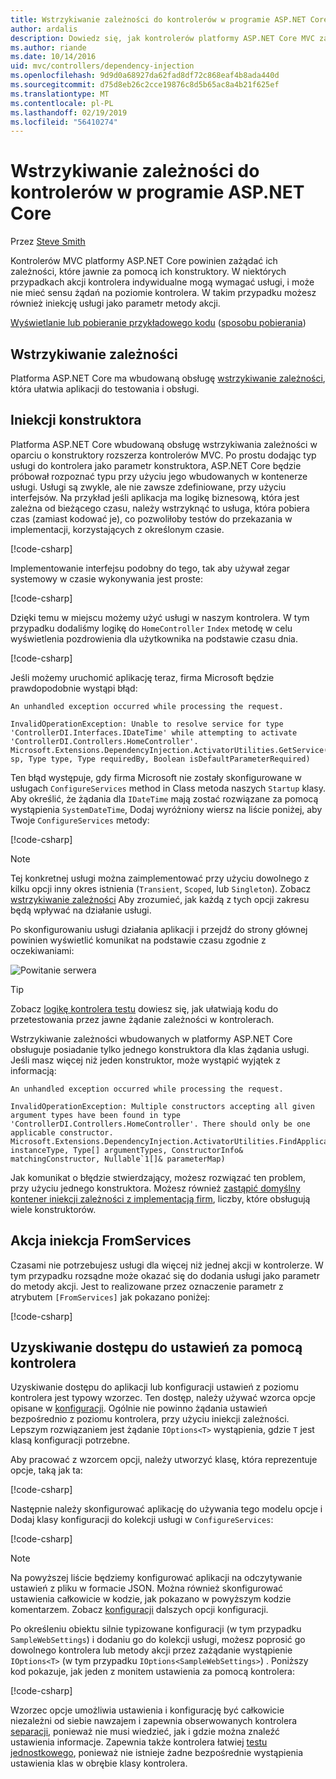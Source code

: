 ```yaml
---
title: Wstrzykiwanie zależności do kontrolerów w programie ASP.NET Core
author: ardalis
description: Dowiedz się, jak kontrolerów platformy ASP.NET Core MVC zażądać ich zależności, które jawnie za pomocą ich konstruktory mogę przy użyciu iniekcji zależności w programie ASP.NET Core.
ms.author: riande
ms.date: 10/14/2016
uid: mvc/controllers/dependency-injection
ms.openlocfilehash: 9d9d0a68927da62fad8df72c868eaf4b8ada440d
ms.sourcegitcommit: d75d8eb26c2cce19876c8d5b65ac8a4b21f625ef
ms.translationtype: MT
ms.contentlocale: pl-PL
ms.lasthandoff: 02/19/2019
ms.locfileid: "56410274"
---
```

# <a name="dependency-injection-into-controllers-in-aspnet-core"></a>Wstrzykiwanie zależności do kontrolerów w programie ASP.NET Core

<a name="dependency-injection-controllers"></a>

Przez [Steve Smith](https://ardalis.com/)

Kontrolerów MVC platformy ASP.NET Core powinien zażądać ich zależności, które jawnie za pomocą ich konstruktory. W niektórych przypadkach akcji kontrolera indywidualne mogą wymagać usługi, i może nie mieć sensu żądań na poziomie kontrolera. W takim przypadku możesz również iniekcję usługi jako parametr metody akcji.

[Wyświetlanie lub pobieranie przykładowego kodu](https://github.com/aspnet/Docs/tree/master/aspnetcore/mvc/controllers/dependency-injection/sample) ([sposobu pobierania](xref:index#how-to-download-a-sample))

## <a name="dependency-injection"></a>Wstrzykiwanie zależności

Platforma ASP.NET Core ma wbudowaną obsługę [wstrzykiwanie zależności](../../fundamentals/dependency-injection.md), która ułatwia aplikacji do testowania i obsługi.

## <a name="constructor-injection"></a>Iniekcji konstruktora

Platforma ASP.NET Core wbudowaną obsługę wstrzykiwania zależności w oparciu o konstruktory rozszerza kontrolerów MVC. Po prostu dodając typ usługi do kontrolera jako parametr konstruktora, ASP.NET Core będzie próbował rozpoznać typu przy użyciu jego wbudowanych w kontenerze usługi. Usługi są zwykle, ale nie zawsze zdefiniowane, przy użyciu interfejsów. Na przykład jeśli aplikacja ma logikę biznesową, która jest zależna od bieżącego czasu, należy wstrzyknąć to usługa, która pobiera czas (zamiast kodować je), co pozwoliłoby testów do przekazania w implementacji, korzystających z określonym czasie.

[!code-csharp[](dependency-injection/sample/src/ControllerDI/Interfaces/IDateTime.cs)]


Implementowanie interfejsu podobny do tego, tak aby używał zegar systemowy w czasie wykonywania jest proste:

[!code-csharp[](dependency-injection/sample/src/ControllerDI/Services/SystemDateTime.cs)]


Dzięki temu w miejscu możemy użyć usługi w naszym kontrolera. W tym przypadku dodaliśmy logikę do `HomeController` `Index` metodę w celu wyświetlenia pozdrowienia dla użytkownika na podstawie czasu dnia.

[!code-csharp[](./dependency-injection/sample/src/ControllerDI/Controllers/HomeController.cs?highlight=8,10,12,17,18,19,20,21,22,23,24,25,26,27,28,29,30&range=1-31,51-52)]

Jeśli możemy uruchomić aplikację teraz, firma Microsoft będzie prawdopodobnie wystąpi błąd:

```
An unhandled exception occurred while processing the request.

InvalidOperationException: Unable to resolve service for type 'ControllerDI.Interfaces.IDateTime' while attempting to activate 'ControllerDI.Controllers.HomeController'.
Microsoft.Extensions.DependencyInjection.ActivatorUtilities.GetService(IServiceProvider sp, Type type, Type requiredBy, Boolean isDefaultParameterRequired)
```

Ten błąd występuje, gdy firma Microsoft nie zostały skonfigurowane w usługach `ConfigureServices` method in Class metoda naszych `Startup` klasy. Aby określić, że żądania dla `IDateTime` mają zostać rozwiązane za pomocą wystąpienia `SystemDateTime`, Dodaj wyróżniony wiersz na liście poniżej, aby Twoje `ConfigureServices` metody:

[!code-csharp[](./dependency-injection/sample/src/ControllerDI/Startup.cs?highlight=4&range=26-27,42-44)]

> [!NOTE]
> Tej konkretnej usługi można zaimplementować przy użyciu dowolnego z kilku opcji inny okres istnienia (`Transient`, `Scoped`, lub `Singleton`). Zobacz [wstrzykiwanie zależności](../../fundamentals/dependency-injection.md) Aby zrozumieć, jak każdą z tych opcji zakresu będą wpływać na działanie usługi.

Po skonfigurowaniu usługi działania aplikacji i przejdź do strony głównej powinien wyświetlić komunikat na podstawie czasu zgodnie z oczekiwaniami:

![Powitanie serwera](dependency-injection/_static/server-greeting.png)

>[!TIP]
> Zobacz [logikę kontrolera testu](testing.md) dowiesz się, jak ułatwiają kodu do przetestowania przez jawne żądanie zależności w kontrolerach.

Wstrzykiwanie zależności wbudowanych w platformy ASP.NET Core obsługuje posiadanie tylko jednego konstruktora dla klas żądania usługi. Jeśli masz więcej niż jeden konstruktor, może wystąpić wyjątek z informacją:

```
An unhandled exception occurred while processing the request.

InvalidOperationException: Multiple constructors accepting all given argument types have been found in type 'ControllerDI.Controllers.HomeController'. There should only be one applicable constructor.
Microsoft.Extensions.DependencyInjection.ActivatorUtilities.FindApplicableConstructor(Type instanceType, Type[] argumentTypes, ConstructorInfo& matchingConstructor, Nullable`1[]& parameterMap)
```

Jak komunikat o błędzie stwierdzający, możesz rozwiązać ten problem, przy użyciu jednego konstruktora. Możesz również [zastąpić domyślny kontener iniekcji zależności z implementacją firm](xref:fundamentals/dependency-injection#default-service-container-replacement), liczby, które obsługują wiele konstruktorów.

## <a name="action-injection-with-fromservices"></a>Akcja iniekcja FromServices

Czasami nie potrzebujesz usługi dla więcej niż jednej akcji w kontrolerze. W tym przypadku rozsądne może okazać się do dodania usługi jako parametr do metody akcji. Jest to realizowane przez oznaczenie parametr z atrybutem `[FromServices]` jak pokazano poniżej:

[!code-csharp[](./dependency-injection/sample/src/ControllerDI/Controllers/HomeController.cs?highlight=1&range=33-38)]

## <a name="accessing-settings-from-a-controller"></a>Uzyskiwanie dostępu do ustawień za pomocą kontrolera

Uzyskiwanie dostępu do aplikacji lub konfiguracji ustawień z poziomu kontrolera jest typowy wzorzec. Ten dostęp, należy używać wzorca opcje opisane w [konfiguracji](xref:fundamentals/configuration/index). Ogólnie nie powinno żądania ustawień bezpośrednio z poziomu kontrolera, przy użyciu iniekcji zależności. Lepszym rozwiązaniem jest żądanie `IOptions<T>` wystąpienia, gdzie `T` jest klasą konfiguracji potrzebne.

Aby pracować z wzorcem opcji, należy utworzyć klasę, która reprezentuje opcje, taką jak ta:

[!code-csharp[](dependency-injection/sample/src/ControllerDI/Model/SampleWebSettings.cs)]

Następnie należy skonfigurować aplikację do używania tego modelu opcje i Dodaj klasy konfiguracji do kolekcji usługi w `ConfigureServices`:

[!code-csharp[](./dependency-injection/sample/src/ControllerDI/Startup.cs?highlight=3,4,5,6,9,16,19&range=14-44)]

> [!NOTE]
> Na powyższej liście będziemy konfigurować aplikacji na odczytywanie ustawień z pliku w formacie JSON. Można również skonfigurować ustawienia całkowicie w kodzie, jak pokazano w powyższym kodzie komentarzem. Zobacz [konfiguracji](xref:fundamentals/configuration/index) dalszych opcji konfiguracji.

Po określeniu obiektu silnie typizowane konfiguracji (w tym przypadku `SampleWebSettings`) i dodaniu go do kolekcji usługi, możesz poprosić go dowolnego kontrolera lub metody akcji przez zażądanie wystąpienie `IOptions<T>` (w tym przypadku `IOptions<SampleWebSettings>`) . Poniższy kod pokazuje, jak jeden z monitem ustawienia za pomocą kontrolera:

[!code-csharp[](./dependency-injection/sample/src/ControllerDI/Controllers/SettingsController.cs?highlight=3,5,7&range=7-22)]

Wzorzec opcje umożliwia ustawienia i konfigurację być całkowicie niezależni od siebie nawzajem i zapewnia obserwowanych kontrolera [separacji](/dotnet/standard/modern-web-apps-azure-architecture/architectural-principles#separation-of-concerns), ponieważ nie musi wiedzieć, jak i gdzie można znaleźć ustawienia informacje. Zapewnia także kontrolera łatwiej [testu jednostkowego](testing.md), ponieważ nie istnieje żadne bezpośrednie wystąpienia ustawienia klas w obrębie klasy kontrolera.
